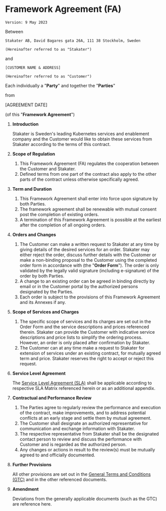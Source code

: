 # Framework Agreement (FA)

`Version: 9 May 2023`

Between

    Stakater AB, David Bagares gata 26A, 111 38 Stockholm, Sweden

    (Hereinafter referred to as "Stakater")

and

    [CUSTOMER NAME & ADDRESS]

    (Hereinafter referred to as "Customer")

Each individually a "**Party**" and together the "**Parties**"

from

\[AGREEMENT DATE\]

(of this "**Framework Agreement**")

1. **Introduction**

    Stakater is Sweden's leading Kubernetes services and enablement company and the Customer would like to obtain these services from Stakater according to the terms of this contract.

1. **Scope of Regulation**

    1. This Framework Agreement (FA) regulates the cooperation between the Customer and Stakater.
    1. Defined terms from one part of the contract also apply to the other parts of the contract unless otherwise specifically agreed.

1. **Term and Duration**

    1. This Framework Agreement shall enter into force upon signature by both Parties.
    1. The framework agreement shall be renewable with mutual consent post the completion of existing orders.
    1. A termination of this Framework Agreement is possible at the earliest after the completion of all ongoing orders.

1. **Orders and Changes**

    1. The Customer can make a written request to Stakater at any time by giving details of the desired services for an order. Stakater may either reject the order, discuss further details with the Customer or make a non-binding proposal to the Customer using the completed order form in accordance with (the "**Order Form**"). The order is only validated by the legally valid signature (including e-signature) of the order by both Parties.
    1. A change to an existing order can be agreed in binding directly by email or in the Customer portal by the authorized persons designated by the Parties.
    1. Each order is subject to the provisions of this Framework Agreement and its Annexes if any.

1. **Scope of Services and Charges**

    1. The specific scope of services and its charges are set out in the Order Form and the service descriptions and prices referenced therein. Stakater can provide the Customer with indicative service descriptions and price lists to simplify the ordering process. However, an order is only placed after confirmation by Stakater.
    1. The Customer can at any time make a request to Stakater for extension of services under an existing contract, for mutually agreed term and price. Stakater reserves the right to accept or reject this request.

1. **Service Level Agreement**

    The [Service Level Agreement (SLA)](sla.md) shall be applicable according to respective SLA Matrix referenced herein or as an additional appendix.

1. **Contractual and Performance Review**

    1. The Parties agree to regularly review the performance and execution of the contract, make improvements, and to address potential conflicts at an early stage and settle them by mutual agreement.
    1. The Customer shall designate an authorized representative for communication and exchange information with Stakater.
    1. The respective representative from Stakater shall be the designated contact person to review and discuss the performance with Customer and is regarded as the authorized person.
    1. Any changes or actions in result to the review(s) must be mutually agreed to and officially documented.

1. **Further Provisions**

    All other provisions are set out in the [General Terms and Conditions (GTC)](gtc.md) and in the other referenced documents.

1. **Amendment**

    Deviations from the generally applicable documents (such as the GTC) are reference here.
